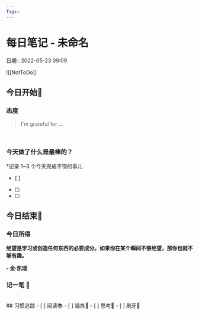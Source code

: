 ```yaml
---
Tags: 
---
```

# 每日笔记 - 未命名
日期 : 2022-05-23 09:09

![[NotToDo]]

## 今日开始🌅    
### 态度
> I'm grateful for ...

<br>

### 今天做了什么是最棒的？
*记录 1~3 个今天完成不错的事儿
- [ ]  
- [ ]  
- [ ]  



## 今日结束🎴
### 今日所得
**绝望是学习或创造任何东西的必要成分。如果你在某个瞬间不够绝望，那你也就不够有趣。**

**- 金·凯瑞**


### 记一笔 📝


<br>
## 习惯追踪
- [ ] 阅读📚 
- [ ] 锻炼🥊
- [ ] 思考🧠
- [ ] 刷牙🦷